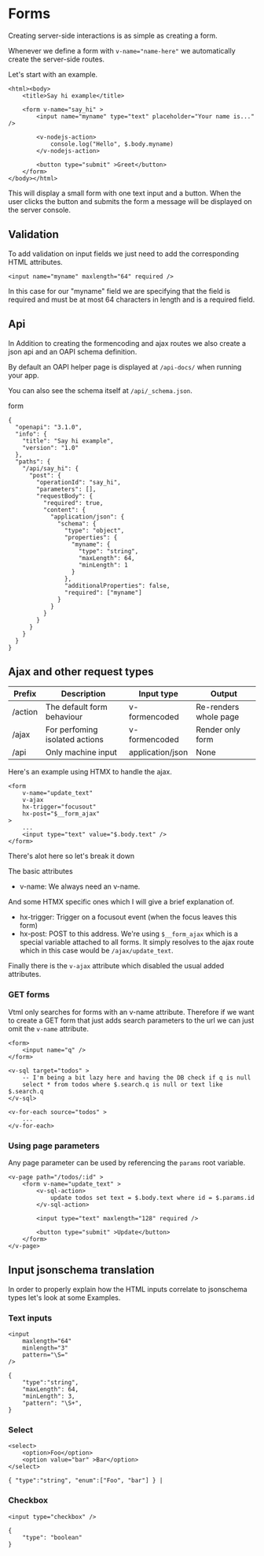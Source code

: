 # Forms

Creating server-side interactions is as simple as creating a form.

Whenever we define a form with `v-name="name-here"` we automatically create the server-side routes.

Let's start with an example.
```
<html><body>
    <title>Say hi example</title>

    <form v-name="say_hi" >
        <input name="myname" type="text" placeholder="Your name is..." />

        <v-nodejs-action>
            console.log("Hello", $.body.myname)
        </v-nodejs-action>

        <button type="submit" >Greet</button>
    </form>
</body></html>
```

This will display a small form with one text input and a button. When the user clicks the button and submits the form a message will be displayed on the server console.

## Validation

To add validation on input fields we just need to add the corresponding HTML attributes.

```
<input name="myname" maxlength="64" required />
```
In this case for our "myname" field we are specifying that the field is required and must be at most 64 characters in length and is a required field.

## Api

In Addition to creating the formencoding and ajax routes we also create a json api and an OAPI schema definition.

By default an OAPI helper page is displayed at `/api-docs/` when running your app.

You can also see the schema itself at `/api/_schema.json`.

form

```
{
  "openapi": "3.1.0",
  "info": {
    "title": "Say hi example",
    "version": "1.0"
  },
  "paths": {
    "/api/say_hi": {
      "post": {
        "operationId": "say_hi",
        "parameters": [],
        "requestBody": {
          "required": true,
          "content": {
            "application/json": {
              "schema": {
                "type": "object",
                "properties": {
                  "myname": {
                    "type": "string",
                    "maxLength": 64,
                    "minLength": 1
                  }
                },
                "additionalProperties": false,
                "required": ["myname"]
              }
            }
          }
        }
      }
    }
  }
}
```



## Ajax and other request types


| Prefix            | Description                         | Input type        | Output                |
|-------------------|-------------------------------------|-------------------|-----------------------|
| /action           | The default form behaviour          | v-formencoded     | Re-renders whole page |
| /ajax             | For perfoming isolated actions      | v-formencoded     | Render only form      |
| /api              | Only machine input                  | application/json  | None                  |


Here's an example using HTMX to handle the ajax.

```
<form
    v-name="update_text"
    v-ajax
	hx-trigger="focusout"
    hx-post="$__form_ajax"
>
    ...
    <input type="text" value="$.body.text" />
</form>
```

There's alot here so let's break it down

The basic attributes
- v-name: We always need an v-name.

And some HTMX specific ones which I will give a brief explanation of.
- hx-trigger: Trigger on a focusout event (when the focus leaves this form)
- hx-post: POST to this address. We're using `$__form_ajax` which is a special variable attached to all forms. It simply resolves to the ajax route which in this case would be `/ajax/update_text`.

Finally there is the `v-ajax` attribute which disabled the usual added attributes.

### GET forms

Vtml only searches for forms with an v-name attribute. Therefore if we want to create a GET form that just adds search parameters to the url we can just omit the `v-name` attribute.

```
<form>
    <input name="q" />
</form>

<v-sql target="todos" >
    -- I'm being a bit lazy here and having the DB check if q is null
    select * from todos where $.search.q is null or text like $.search.q
</v-sql>

<v-for-each source="todos" >
    ...
</v-for-each>
```


### Using page parameters

Any page parameter can be used by referencing the `params` root variable.

```
<v-page path="/todos/:id" >
    <form v-name="update_text" >
        <v-sql-action>
            update todos set text = $.body.text where id = $.params.id
        </v-sql-action>

        <input type="text" maxlength="128" required />

        <button type="submit" >Update</button>
    </form>
</v-page>
```


## Input jsonschema translation

In order to properly explain how the HTML inputs correlate to jsonschema types let's look at some Examples.

### Text inputs

```
<input
    maxlength="64"
    minlength="3"
    pattern="\S="
/>
```

```
{
    "type":"string",
    "maxLength": 64,
    "minLength": 3,
    "pattern": "\S+",
}
```

### Select
```
<select>
    <option>Foo</option>
    <option value="bar" >Bar</option>
</select> 
```

```
{ "type":"string", "enum":["Foo", "bar"] } |
```

### Checkbox

```
<input type="checkbox" />
```

```
{
    "type": "boolean"
}
```



